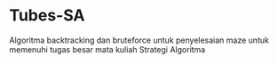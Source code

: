 # Tubes-SA
Algoritma backtracking dan bruteforce untuk penyelesaian maze untuk memenuhi tugas besar mata kuliah Strategi Algoritma

